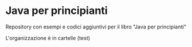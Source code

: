 # Java per principianti
Repository con esempi e codici aggiuntivi per il libro "Java per principianti"

L'organizzazione è in cartelle (test)